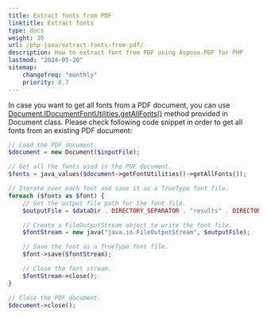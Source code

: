 ```yaml
---
title: Extract fonts from PDF 
linktitle: Extract fonts
type: docs
weight: 30
url: /php-java/extract-fonts-from-pdf/
description: How to extract font from PDF using Aspose.PDF for PHP
lastmod: "2024-05-20"
sitemap:
    changefreq: "monthly"
    priority: 0.7
---
```


In case you want to get all fonts from a PDF document, you can use [Document.IDocumentFontUtilities.getAllFonts()](https://reference.aspose.com/pdf/java/com.aspose.pdf/document/#getFontUtilities--) method provided in Document class.
Please check following code snippet in order to get all fonts from an existing PDF document:

```php
// Load the PDF document.
$document = new Document($inputFile);

// Get all the fonts used in the PDF document.
$fonts = java_values($document->getFontUtilities()->getAllFonts());

// Iterate over each font and save it as a TrueType font file.
foreach ($fonts as $font) {
    // Set the output file path for the font file.
    $outputFile = $dataDir . DIRECTORY_SEPARATOR . "results" . DIRECTORY_SEPARATOR . $font->getFontName() . ".ttf";

    // Create a FileOutputStream object to write the font file.
    $fontStream = new java("java.io.FileOutputStream", $outputFile);

    // Save the font as a TrueType font file.
    $font->save($fontStream);

    // Close the font stream.
    $fontStream->close(); 
}

// Close the PDF document.
$document->close();
```
